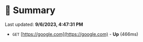 # 📖 Summary
Last updated: **9/6/2023, 4:47:31 PM**

- `GET` [https://google.com](https://google.com) - **Up** (466ms)
